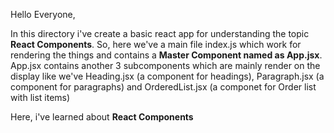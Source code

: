 Hello Everyone, 

In this directory i've create a basic react app for understanding the topic **React Components**.
So, here we've a main file index.js which work for rendering the things and contains a **Master Component named as App.jsx**.
App.jsx contains another 3 subcomponents which are mainly render on the display like we've Heading.jsx (a component for headings), Paragraph.jsx (a component for paragraphs) and OrderedList.jsx (a componet for Order list with list items)


Here, i've learned about **React Components**
